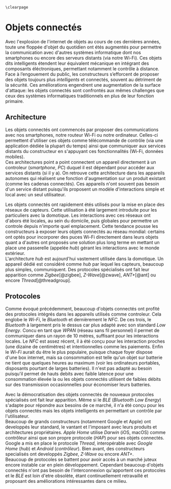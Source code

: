 ```{=latex}
\clearpage
```

# Objets connectés

Avec l'explosion de l'internet de objets au cours de ces dernières années, toute une floppée d'objet du quotidien ont étés augmentés pour permettre la communication avec d'autres systèmes informatique dont nos smartphones ou encore des serveurs distants (via notre Wi-Fi). Ces objets dits intelligents étendent leur équivalent mécanique en intégrant des composants éléctroniques, permettant notamment le contrôle à distance.  
Face à l’engouement du public, les constructeurs s’efforcent de proposer des objets toujours plus *intelligents* et connectés, souvent au détriment de la sécurité. Ces améliorations engendrent une augmentation de la surface d'attaque: les objets connectés sont confrontés aux mêmes challenges que ceux des systèmes informatiques traditionnels en plus de leur fonction primaire.  

## Architecture

Les objets connectés ont commencés par proposer des communications avec nos smartphones, notre routeur Wi-Fi ou notre ordinateur. Celles-ci permettent d'utiliser ces objets comme télécommande de contrôle (via une application dédiée la plupart du temps) ainsi que communiquer aux services distants du constructeur en s'appuyant ces fonctionnalités (Wi-Fi, données mobiles).  
Ces architectures point a point connectent un appareil directement à un controleur (*smartphone*, *PC*) duquel il est dépendant pour accéder aux services distants (si il y a). On retrouve cette architecture dans les appareils autonomes qui réalisent une fonction d'augmentation sur un produit existant (comme les cadenas connectés). Ces appareils n'ont souvent pas besoin d'un service distant puisqu'ils proposent un modèle d'interactions simple et local avec un seul utilisateur.

Les objets connectés ont rapidement étés utilisés pour la mise en place des réseaux de capteurs. Cette utilisation à été largement introduite pour les particuliers avec la domotique. Les interactions avec ces réseaux ont d'abors été locales, au sein du domicile, puis globales pour permettre un controle depuis n'importe quel emplacement. Cette tendance pousse les constructeurs à exposer leurs objets connectés au réseau mondial: certains ont optés pour incorporer des puces Wi-Fi directement dans leurs objets quant a d'autres ont proposés une solution plus long terme en mettant un place une passerelle (appelée *hub*) gérant les interactions avec le monde extérieur.  
L'architecture *hub* est aujourd'hui vastement utilisée dans la domotique. Un appareil dédié est considéré comme *hub* par lequel les capteurs, beaucoup plus simples, communiquent. Des protocoles spécialisés ont fait leur apparition comme *Zigbee*[@zigbee], *Z-Wave*[@zwave], *ANT+*[@ant] ou encore *Thread*[@threadgroup].

## Protocoles

Comme évoqué précédemment, beaucoup d'objets connectés ont profité des protocoles intégrés dans les appareils utilisés comme controleur. Cela englobe le *Wi-Fi*, le *Bluetooth* et dernièrement le *NFC*. De ces trois, le *Bluetooth* à largement pris le dessus car plus adapté avec son standard *Low Energy*. Concu en tant que *WPAN* (réseau sans fil personnel) il permet de communiquer dans un rayon de 10 mètres, suffisant pour les interactions locales. Le *NFC* est assez récent, il à été conçu pour les interaction proches (une dizaine de centimètres) et intentionnelles comme les paiements. Enfin le *Wi-Fi* aurait du être le plus populaire, puisque chaque foyer dispose d'une box internet, mais sa consommation est telle qu'un objet sur batterie ne tient que quelques heures au maximum (voir les ordinateurs portables, disposants pourtant de larges batteries). Il n'est pas adapté au besoin puisqu'il permet de hauts debits avec faible latence pour une consommation élevée la ou les objets connectés utilisent de faibles débits sur des transmission occasionnelles pour économiser leurs batteries.

Avec la démocratisation des objets connectés de nouveaux protocoles spécialisés ont fait leur apparition. Même si le *BLE* (*Bluetooth Low Energy*) s'adapte pour répondre aux besoins de ce marché, il n'a été conçu pour les objets connectés mais les objets intelligents en permettant un contrôle par l'utilisateur.  
Beaucoup de grands constructeurs (notamment Google et Apple) ont developpés leur standard, le vantant et l'imposant avec leurs produits et architectures propriétaires. *Apple Home* utilise *Darwin* (iOS, macOS) comme contrôleur ainsi que son propre protocole (*HAP*) pour ses objets connectés. Google a mis en place le protocole *Thread*, interopérable avec *Google Home* (*hub*) et *Android* (*contrôleur*). Bien avant, des constructeurs specialisés ont developpés *Zigbee*, *Z-Wave* ou encore *ANT+*.  
Beaucoup de protocoles se battent pour avoir accès à un marché juteux encore instable car en plein développement. Cependant beaucoup d'objets connectés n'ont pas besoin de l'interconnexion qu'apportent ces protocoles et le *BLE* est loin d'etre obsolète, étant continuellement retravaillé et proposant des améliorations intéressantes dans ce milieu.